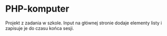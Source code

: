 # PHP-komputer
Projekt z zadania w szkole.
Input na głównej stronie dodaje elementy listy i zapisuje je do czasu końca sesji.
